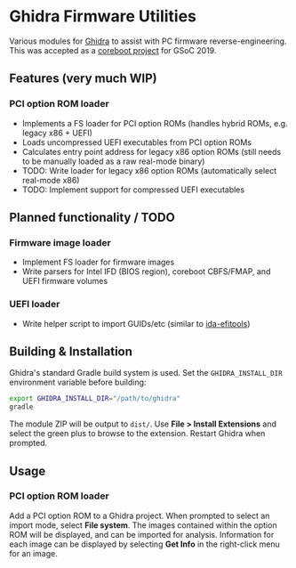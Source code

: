 Ghidra Firmware Utilities
=========================

Various modules for [Ghidra][1] to assist with PC firmware reverse-engineering.
This was accepted as a [coreboot project][2] for GSoC 2019.

## Features (very much WIP)
### PCI option ROM loader
 - Implements a FS loader for PCI option ROMs (handles hybrid ROMs,
   e.g. legacy x86 + UEFI)
 - Loads uncompressed UEFI executables from PCI option ROMs
 - Calculates entry point address for legacy x86 option ROMs (still needs to be
   manually loaded as a raw real-mode binary)
 - TODO: Write loader for legacy x86 option ROMs (automatically select
   real-mode x86)
 - TODO: Implement support for compressed UEFI executables

## Planned functionality / TODO
### Firmware image loader
 - Implement FS loader for firmware images
 - Write parsers for Intel IFD (BIOS region), coreboot CBFS/FMAP, and UEFI
   firmware volumes

### UEFI loader
 - Write helper script to import GUIDs/etc (similar to [ida-efitools][3])

## Building & Installation

Ghidra's standard Gradle build system is used. Set the `GHIDRA_INSTALL_DIR`
environment variable before building:

```bash
export GHIDRA_INSTALL_DIR="/path/to/ghidra"
gradle
```

The module ZIP will be output to `dist/`. Use **File > Install Extensions** and
select the green plus to browse to the extension. Restart Ghidra when prompted.

## Usage

### PCI option ROM loader
Add a PCI option ROM to a Ghidra project. When prompted to select an import
mode, select **File system**. The images contained within the option ROM will
be displayed, and can be imported for analysis. Information for each image can
be displayed by selecting **Get Info** in the right-click menu for an image.

[1]: https://ghidra-sre.org/
[2]: https://summerofcode.withgoogle.com/projects/#6413737605464064
[3]: https://github.com/danse-macabre/ida-efitools
